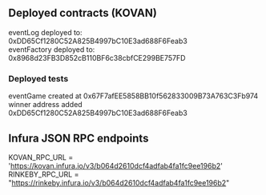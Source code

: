 ## Deployed contracts (KOVAN)

eventLog deployed to: 0xDD65Cf1280C52A825B4997bC10E3ad688F6Feab3 <br />
eventFactory deployed to: 0x8968d23FB3D852cB110BF6c38cbfCE299BE757FD

### Deployed tests
eventGame created at 0x67F7afEE5858BB10f562833009B73A763C3Fb974 <br />
winner address added 0xDD65Cf1280C52A825B4997bC10E3ad688F6Feab3

## Infura JSON RPC endpoints
KOVAN_RPC_URL = 'https://kovan.infura.io/v3/b064d2610dcf4adfab4fa1fc9ee196b2' <br />
RINKEBY_RPC_URL = "https://rinkeby.infura.io/v3/b064d2610dcf4adfab4fa1fc9ee196b2"